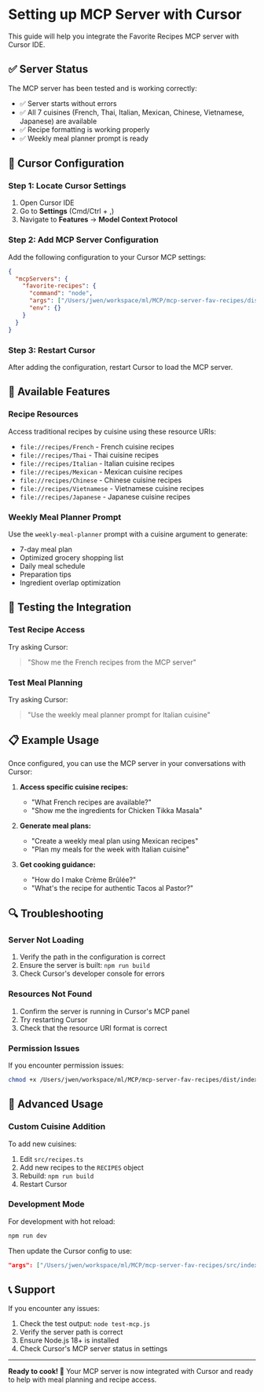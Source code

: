 # Setting up MCP Server with Cursor

This guide will help you integrate the Favorite Recipes MCP server with Cursor IDE.

## ✅ Server Status

The MCP server has been tested and is working correctly:
- ✅ Server starts without errors
- ✅ All 7 cuisines (French, Thai, Italian, Mexican, Chinese, Vietnamese, Japanese) are available
- ✅ Recipe formatting is working properly
- ✅ Weekly meal planner prompt is ready

## 🔧 Cursor Configuration

### Step 1: Locate Cursor Settings

1. Open Cursor IDE
2. Go to **Settings** (Cmd/Ctrl + ,)
3. Navigate to **Features** → **Model Context Protocol**

### Step 2: Add MCP Server Configuration

Add the following configuration to your Cursor MCP settings:

```json
{
  "mcpServers": {
    "favorite-recipes": {
      "command": "node",
      "args": ["/Users/jwen/workspace/ml/MCP/mcp-server-fav-recipes/dist/index.js"],
      "env": {}
    }
  }
}
```

### Step 3: Restart Cursor

After adding the configuration, restart Cursor to load the MCP server.

## 🎯 Available Features

### Recipe Resources

Access traditional recipes by cuisine using these resource URIs:

- `file://recipes/French` - French cuisine recipes
- `file://recipes/Thai` - Thai cuisine recipes  
- `file://recipes/Italian` - Italian cuisine recipes
- `file://recipes/Mexican` - Mexican cuisine recipes
- `file://recipes/Chinese` - Chinese cuisine recipes
- `file://recipes/Vietnamese` - Vietnamese cuisine recipes
- `file://recipes/Japanese` - Japanese cuisine recipes

### Weekly Meal Planner Prompt

Use the `weekly-meal-planner` prompt with a cuisine argument to generate:
- 7-day meal plan
- Optimized grocery shopping list
- Daily meal schedule
- Preparation tips
- Ingredient overlap optimization

## 🧪 Testing the Integration

### Test Recipe Access

Try asking Cursor:
> "Show me the French recipes from the MCP server"

### Test Meal Planning

Try asking Cursor:
> "Use the weekly meal planner prompt for Italian cuisine"

## 📋 Example Usage

Once configured, you can use the MCP server in your conversations with Cursor:

1. **Access specific cuisine recipes:**
   - "What French recipes are available?"
   - "Show me the ingredients for Chicken Tikka Masala"

2. **Generate meal plans:**
   - "Create a weekly meal plan using Mexican recipes"
   - "Plan my meals for the week with Italian cuisine"

3. **Get cooking guidance:**
   - "How do I make Crème Brûlée?"
   - "What's the recipe for authentic Tacos al Pastor?"

## 🔍 Troubleshooting

### Server Not Loading

1. Verify the path in the configuration is correct
2. Ensure the server is built: `npm run build`
3. Check Cursor's developer console for errors

### Resources Not Found

1. Confirm the server is running in Cursor's MCP panel
2. Try restarting Cursor
3. Check that the resource URI format is correct

### Permission Issues

If you encounter permission issues:
```sh
chmod +x /Users/jwen/workspace/ml/MCP/mcp-server-fav-recipes/dist/index.js
```

## 🚀 Advanced Usage

### Custom Cuisine Addition

To add new cuisines:
1. Edit `src/recipes.ts`
2. Add new recipes to the `RECIPES` object
3. Rebuild: `npm run build`
4. Restart Cursor

### Development Mode

For development with hot reload:
```sh
npm run dev
```

Then update the Cursor config to use:
```json
"args": ["/Users/jwen/workspace/ml/MCP/mcp-server-fav-recipes/src/index.ts"]
```

## 📞 Support

If you encounter any issues:
1. Check the test output: `node test-mcp.js`
2. Verify the server path is correct
3. Ensure Node.js 18+ is installed
4. Check Cursor's MCP server status in settings

---

**Ready to cook! 🍳** Your MCP server is now integrated with Cursor and ready to help with meal planning and recipe access.

